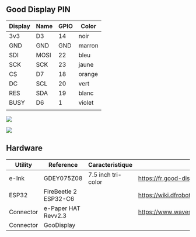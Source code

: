 ## Good Display PIN

| Display | Name | GPIO | Color  |
|---------|------|------|--------|
| 3v3     | D3   | 14   | noir   |
| GND     | GND  | GND  | marron |
| SDI     | MOSI | 22   | bleu   |
| SCK     | SCK  | 23   | jaune  |
| CS      | D7   | 18   | orange |
| DC      | SCL  | 20   | vert   |
| RES     | SDA  | 19   | blanc  |
| BUSY    | D6   | 1    | violet |
|         |      |      |        |


![](https://github.com/lmarzen/esp32-weather-epd/blob/main/showcase/wiring_diagram_despi-c02.png?raw=true)

![](https://dfimg.dfrobot.com/5d57611a3416442fa39bffca/wiki/1fa8b29bf6d340347ccdc39f4648b949.png)

## Hardware
| **Utility** | **Reference**          | **Caracteristique** | **Link**                                                         |
|-------------|------------------------|---------------------|------------------------------------------------------------------|
| e-Ink       | GDEY075Z08             | 7.5 inch tri-color  | https://fr.good-display.com/product/386.html                     |
| ESP32       | FireBeetle 2 ESP32-C6  |                     | https://wiki.dfrobot.com/SKU_DFR1075_FireBeetle_2_Board_ESP32_C6 |
| Connector   | e-Paper HAT Revv2.3    |                     | https://www.waveshare.com/wiki/E-Paper_Driver_HAT                |
| Connector   | GooDisplay             |                     |                                                                  |
